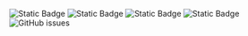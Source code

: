 ![Static Badge](https://img.shields.io/badge/blacklists-60-000000) ![Static Badge](https://img.shields.io/badge/blacklisted-2633103-cc0000) ![Static Badge](https://img.shields.io/badge/whitelisted-2245-00CC00) ![Static Badge](https://img.shields.io/badge/streaming_blacklist-28107-000000) ![GitHub issues](https://img.shields.io/github/issues/fabriziosalmi/blacklists)

